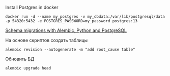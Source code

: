 Install Postgres in docker
```
docker run -d --name my_postgres -v my_dbdata:/var/lib/postgresql/data -p 54320:5432 -e POSTGRES_PASSWORD=my_password postgres:13
```

[Schema migrations with Alembic, Python and PostgreSQL](https://www.compose.com/articles/schema-migrations-with-alembic-python-and-postgresql/)

На основе скриптов создать таблицы
```
alembic revision --autogenerate -m "add root_cause table"
```

Обновить БД
```
alembic upgrade head
```